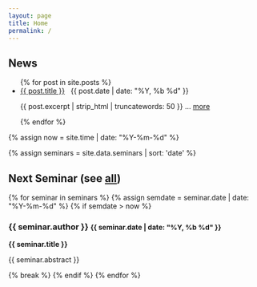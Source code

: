 ```yaml
---
layout: page
title: Home
permalink: /
---
```


<div class="row">

<div class="col-xs-12 col-lg-6">
<div class="card container-fluid">

  <h2> News </h2>

  <ul class="fa-ul">
  {% for post in site.posts %}
  <li><i class="fa-li fa fa-newspaper-o"> </i>
  <a href="{{ post.url }}">{{ post.title }}</a> &nbsp;
    <span class="secondary"> {{ post.date | date: "%Y, %b %d" }} </span>
  <p class="excerpt hidden-xs"> {{ post.excerpt | strip_html | truncatewords: 50 }}
    ... <a href="{{ post.url }}">more</a>
  </p>
  </li>
  {% endfor %}
  </ul>
</div>
</div> <!-- END OF NEWS -->



<div class="col-xs-12 col-lg-6">
{% assign now = site.time | date: "%Y-%m-%d" %}

{% assign seminars = site.data.seminars | sort: 'date' %}
<div class="card container-fluid next-seminar">
<h2> Next Seminar (see <a href="/seminars">all</a>) </h2>
{% for seminar in seminars %}
{% assign semdate = seminar.date | date: "%Y-%m-%d" %}
{% if semdate > now %}

<h3>{{ seminar.author }}
<small>{{ seminar.date | date: "%Y, %b %d" }}</small>
</h3>
<span><strong>{{ seminar.title }}</strong></span><br>
<p class="text-justify">{{ seminar.abstract }}</p>

{% break %}
{% endif %}
{% endfor %}
</div>
</div>
